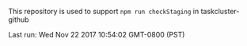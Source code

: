 This repository is used to support `npm run checkStaging` in taskcluster-github

Last run: Wed Nov 22 2017 10:54:02 GMT-0800 (PST)